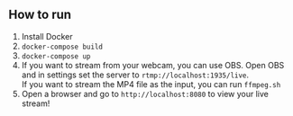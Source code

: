 ## How to run

1. Install Docker
2. `docker-compose build`
3. `docker-compose up`
4. If you want to stream from your webcam, you can use OBS. 
Open OBS and in settings set the server to `rtmp://localhost:1935/live`. <br> If you want to stream the MP4 file as the input, you can run `ffmpeg.sh`
5. Open a browser and go to `http://localhost:8080` to view your live stream!
